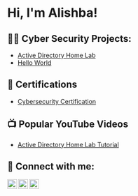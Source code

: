 <h1>Hi, I'm Alishba!  </h1>

<h2>👩‍💻 Cyber Security Projects:</h2>

  - [Active Directory Home Lab](https://github.com/4lishers/ActiveDirectoryLab)
  - [Hello World](https://github.com/4lishers/ActiveDirectoryLab)

<h2>📜 Certifications</h2>

- [Cybersecurity Certification](https://www.youtube.com/watch?v=a83ASGn_V_s)


<h2>📺 Popular YouTube Videos</h2>

- [Active Directory Home Lab Tutorial](https://www.youtube.com/watch?v=a83ASGn_V_s)


<h2> 🤳 Connect with me:</h2>

[<img align="left" alt="JoshMadakor | YouTube" width="22px" src="https://cdn.jsdelivr.net/npm/simple-icons@v3/icons/youtube.svg" />][youtube]
[<img align="left" alt="JoshMadakor | LinkedIn" width="22px" src="https://cdn.jsdelivr.net/npm/simple-icons@v3/icons/linkedin.svg" />][linkedin]
[<img align="left" alt="JoshMadakor | Instagram" width="22px" src="https://cdn.jsdelivr.net/npm/simple-icons@v3/icons/instagram.svg" />][instagram]


[youtube]: https://www.youtube.com/@4lishbaRihash
[instagram]: https://www.instagram.com/alishbaugc/
[linkedin]: https://www.linkedin.com/in/alishba-rizwan-854962292/

<!--
**joshmadakor1/joshmadakor1** is a ✨ _special_ ✨ repository because its `README.md` (this file) appears on your GitHub profile.

Here are some ideas to get you started:

- 🔭 I’m currently working on ...
- 🌱 I’m currently learning ...
- 👯 I’m looking to collaborate on ...
- 🤔 I’m looking for help with ...
- 💬 Ask me about ...
- 📫 How to reach me: ...
- 😄 Pronouns: ...
- ⚡ Fun fact: ...
-->
